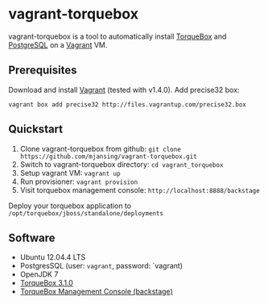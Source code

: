 vagrant-torquebox
=================

vagrant-torquebox is a tool to automatically install [TorqueBox][torquebox-url] and [PostgreSQL][postgres-url] on a [Vagrant][vagrant-url] VM.

## Prerequisites

Download and install [Vagrant][vagrant-url] (tested with v1.4.0). Add precise32 box:

```
vagrant box add precise32 http://files.vagrantup.com/precise32.box
```

## Quickstart

1. Clone vagrant-torquebox from github: `git clone https://github.com/mjansing/vagrant-torquebox.git`
2. Switch to vagrant-torquebox directory: `cd vagrant_torquebox`
3. Setup vagrant VM: `vagrant up`
4. Run provisioner: `vagrant provision`
5. Visit torquebox management console: `http://localhost:8888/backstage`

Deploy your torquebox application to `/opt/torquebox/jboss/standalone/deployments`

## Software

* Ubuntu 12.04.4 LTS
* PostgresSQL (user: `vagrant`, password: `vagrant)
* OpenJDK 7
* [TorqueBox 3.1.0][torquebox-31]
* [TorqueBox Management Console (backstage)][backstage-url]


[torquebox-url]: http://torquebox.org/
[postgres-url]: http://www.postgresql.org/
[vagrant-url]: http://www.vagrantup.com/
[backstage-url]: https://github.com/torquebox/backstage
[torquebox-31]: http://torquebox.org/news/2014/03/25/torquebox-3-1-0-released/
